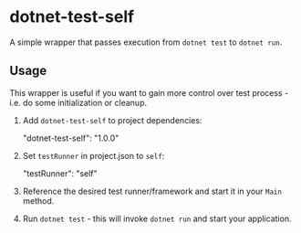 # dotnet-test-self

A simple wrapper that passes execution from `dotnet test` to `dotnet run`.

## Usage

This wrapper is useful if you want to gain more control over test process - i.e. do some initialization or cleanup.

1. Add `dotnet-test-self` to project dependencies:

    "dotnet-test-self": "1.0.0"
    
2. Set `testRunner` in project.json to `self`:
	
	"testRunner": "self"
	
3. Reference the desired test runner/framework and start it in your `Main` method.

4. Run `dotnet test` - this will invoke `dotnet run` and start your application. 



